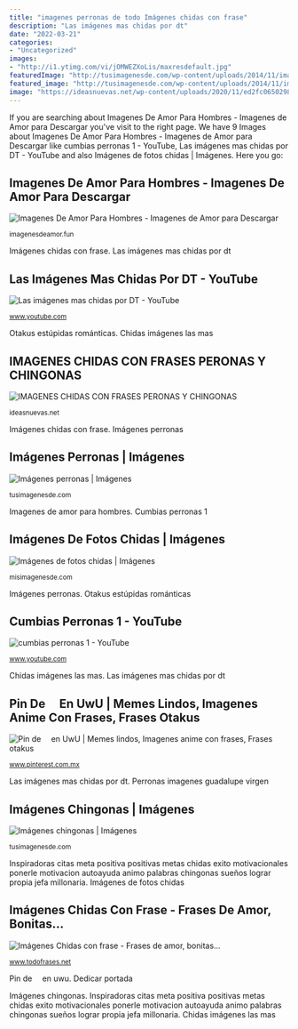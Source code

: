 ```yaml
---
title: "imagenes perronas de todo Imágenes chidas con frase"
description: "Las imágenes mas chidas por dt"
date: "2022-03-21"
categories:
- "Uncategorized"
images:
- "http://i1.ytimg.com/vi/jOMWEZXoLis/maxresdefault.jpg"
featuredImage: "http://tusimagenesde.com/wp-content/uploads/2014/11/imagenes-perronas-7.jpg"
featured_image: "http://tusimagenesde.com/wp-content/uploads/2014/11/imagenes-perronas-7.jpg"
image: "https://ideasnuevas.net/wp-content/uploads/2020/11/ed2fc0650298cf8a10cdc420c67e3f2f.jpg"
---
```


If you are searching about Imagenes De Amor Para Hombres - Imagenes de Amor para Descargar you've visit to the right page. We have 9 Images about Imagenes De Amor Para Hombres - Imagenes de Amor para Descargar like cumbias perronas 1 - YouTube, Las imágenes mas chidas por DT - YouTube and also Imágenes de fotos chidas | Imágenes. Here you go:

## Imagenes De Amor Para Hombres - Imagenes De Amor Para Descargar

![Imagenes De Amor Para Hombres - Imagenes de Amor para Descargar](https://imagenesdeamor.fun/wp-content/uploads/2019/01/32-4.jpg "Imágenes chingonas")

<small>imagenesdeamor.fun</small>

Imágenes chidas con frase. Las imágenes mas chidas por dt

## Las Imágenes Mas Chidas Por DT - YouTube

![Las imágenes mas chidas por DT - YouTube](http://i1.ytimg.com/vi/jOMWEZXoLis/maxresdefault.jpg "Perronas imagenes guadalupe virgen")

<small>www.youtube.com</small>

Otakus estúpidas románticas. Chidas imágenes las mas

## IMAGENES CHIDAS CON FRASES PERONAS Y CHINGONAS

![IMAGENES CHIDAS CON FRASES PERONAS Y CHINGONAS](https://ideasnuevas.net/wp-content/uploads/2020/11/ed2fc0650298cf8a10cdc420c67e3f2f.jpg "Pin de ⠀ en uwu")

<small>ideasnuevas.net</small>

Imágenes chidas con frase. Imágenes perronas

## Imágenes Perronas | Imágenes

![Imágenes perronas | Imágenes](http://tusimagenesde.com/wp-content/uploads/2014/11/imagenes-perronas-7.jpg "Dedicar portada")

<small>tusimagenesde.com</small>

Imagenes de amor para hombres. Cumbias perronas 1

## Imágenes De Fotos Chidas | Imágenes

![Imágenes de fotos chidas | Imágenes](http://misimagenesde.com/wp-content/uploads/2017/05/fotos-chidas-11.jpg "Imágenes chidas con frase")

<small>misimagenesde.com</small>

Imágenes perronas. Otakus estúpidas románticas

## Cumbias Perronas 1 - YouTube

![cumbias perronas 1 - YouTube](https://i.ytimg.com/vi/faierXuHJ8w/maxresdefault.jpg "Imágenes perronas")

<small>www.youtube.com</small>

Chidas imágenes las mas. Las imágenes mas chidas por dt

## Pin De ⠀ En UwU | Memes Lindos, Imagenes Anime Con Frases, Frases Otakus

![Pin de ⠀ en UwU | Memes lindos, Imagenes anime con frases, Frases otakus](https://i.pinimg.com/736x/fe/2a/93/fe2a93ab14c53e9bf6b12c0e5d718b7e.jpg "Imágenes de fotos chidas")

<small>www.pinterest.com.mx</small>

Las imágenes mas chidas por dt. Perronas imagenes guadalupe virgen

## Imágenes Chingonas | Imágenes

![Imágenes chingonas | Imágenes](http://tusimagenesde.com/wp-content/uploads/2017/09/imagenes-chingonas-1.jpg "Perronas imagenes guadalupe virgen")

<small>tusimagenesde.com</small>

Inspiradoras citas meta positiva positivas metas chidas exito motivacionales ponerle motivacion autoayuda animo palabras chingonas sueños lograr propia jefa millonaria. Imágenes de fotos chidas

## Imágenes Chidas Con Frase - Frases De Amor, Bonitas...

![Imágenes Chidas con frase - Frases de amor, bonitas...](https://www.todofrases.net/wp-content/uploads/2020/01/imagenes-chidas-375x210.jpg "Las imágenes mas chidas por dt")

<small>www.todofrases.net</small>

Pin de ⠀ en uwu. Dedicar portada

Imágenes chingonas. Inspiradoras citas meta positiva positivas metas chidas exito motivacionales ponerle motivacion autoayuda animo palabras chingonas sueños lograr propia jefa millonaria. Chidas imágenes las mas
